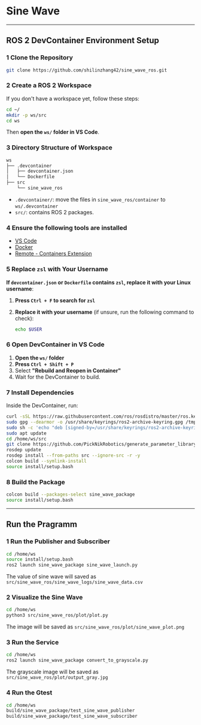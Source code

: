 # **Sine Wave**

---

## **ROS 2 DevContainer Environment Setup**

### **1 Clone the Repository**

```bash
git clone https://github.com/shilinzhang42/sine_wave_ros.git
```

### **2 Create a ROS 2 Workspace**

If you don't have a workspace yet, follow these steps:

```bash
cd ~/
mkdir -p ws/src
cd ws
```

Then **open the `ws/` folder in VS Code**.

### 3 **Directory Structure of Workspace**

```bash
ws
├── .devcontainer
│   ├── devcontainer.json
│   └── Dockerfile
├── src
    └── sine_wave_ros
```

- `.devcontainer/`: move the files in `sine_wave_ros/container` to `ws/.devcontainer`
- `src/`: contains ROS 2 packages.

### **4 Ensure the following tools are installed**

- [VS Code](https://code.visualstudio.com/)
- [Docker](https://docs.docker.com/get-docker/)
- [Remote - Containers Extension](https://marketplace.visualstudio.com/items?itemName=ms-vscode-remote.remote-containers)

### **5 Replace `zsl` with Your Username**

**If `devcontainer.json` or `Dockerfile` contains `zsl`, replace it with your Linux username**:

1. **Press `Ctrl + F` to search for `zsl`**
2. **Replace it with your username** (if unsure, run the following command to check):

   ```bash
   echo $USER
   ```

### **6 Open DevContainer in VS Code**

1. **Open the `ws/` folder**
2. **Press `Ctrl + Shift + P`**
3. Select **"Rebuild and Reopen in Container"**
4. Wait for the DevContainer to build.

### **7 Install Dependencies**

Inside the DevContainer, run:

```bash
curl -sSL https://raw.githubusercontent.com/ros/rosdistro/master/ros.key -o /tmp/ros2.key
sudo gpg --dearmor -o /usr/share/keyrings/ros2-archive-keyring.gpg /tmp/ros2.key
sudo sh -c 'echo "deb [signed-by=/usr/share/keyrings/ros2-archive-keyring.gpg] http://packages.ros.org/ros2/ubuntu $(lsb_release -sc) main" > /etc/apt/sources.list.d/ros2-latest.list'
sudo apt update
cd /home/ws/src
git clone https://github.com/PickNikRobotics/generate_parameter_library.git
rosdep update
rosdep install --from-paths src --ignore-src -r -y
colcon build --symlink-install
source install/setup.bash
```

### **8 Build the Package**

```bash
colcon build --packages-select sine_wave_package
source install/setup.bash
```

---

## **Run the Pragramm**

### **1 Run the Publisher and Subscriber**

```bash
cd /home/ws
source install/setup.bash
ros2 launch sine_wave_package sine_wave_launch.py
```

The value of sine wave will saved as `src/sine_wave_ros/sine_wave_logs/sine_wave_data.csv`

### **2 Visualize the Sine Wave**

```bash
cd /home/ws
python3 src/sine_wave_ros/plot/plot.py
```

The image will be saved as `src/sine_wave_ros/plot/sine_wave_plot.png`

### **3 Run the Service**

```bash
cd /home/ws
ros2 launch sine_wave_package convert_to_grayscale.py
```

The grayscale image will be saved as `src/sine_wave_ros/plot/output_gray.jpg`

### **4 Run the Gtest**

```bash
cd /home/ws
build/sine_wave_package/test_sine_wave_publisher
build/sine_wave_package/test_sine_wave_subscriber
```
